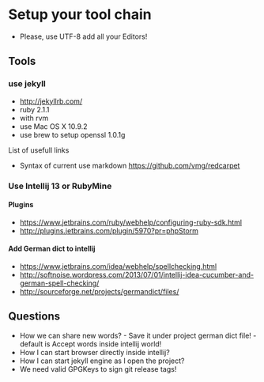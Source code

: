 # Setup your tool chain

* Please, use UTF-8 add all your Editors!

## Tools

### use jekyll
* <http://jekyllrb.com/>
* ruby 2.1.1
* with rvm
* use Mac OS X 10.9.2
* use brew to setup openssl 1.0.1g

List of usefull links
* Syntax of current use markdown <https://github.com/vmg/redcarpet>

### Use Intellij 13 or RubyMine

#### Plugins
* <https://www.jetbrains.com/ruby/webhelp/configuring-ruby-sdk.html>
* <http://plugins.jetbrains.com/plugin/5970?pr=phpStorm>

#### Add German dict to intellij
* <https://www.jetbrains.com/idea/webhelp/spellchecking.html>
* <http://softnoise.wordpress.com/2013/07/01/intellij-idea-cucumber-and-german-spell-checking/>
* <http://sourceforge.net/projects/germandict/files/>

## Questions
* How we can share new words? - Save it under project german dict file! - default is Accept words inside intellij world!
* How I can start browser directly inside intellij?
* How I can start jekyll engine as I open the project?
* We need valid GPGKeys to sign git release tags!